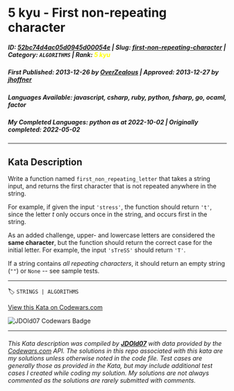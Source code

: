 # 5 kyu - First non-repeating character

##### **ID**: [52bc74d4ac05d0945d00054e](https://www.codewars.com/kata/52bc74d4ac05d0945d00054e) | **Slug**: [first-non-repeating-character](https://www.codewars.com/kata/52bc74d4ac05d0945d00054e) | **Category**: `ALGORITHMS` | **Rank**: <span style="color:yellow">5 kyu</span>

##### **First Published**: 2013-12-26 ***by*** [OverZealous](https://www.codewars.com/users/OverZealous) | **Approved**: 2013-12-27 ***by*** [jhoffner](https://www.codewars.com/users/jhoffner)

##### **Languages Available**: javascript, csharp, ruby, python, fsharp, go, ocaml, factor

##### **My Completed Languages**: python ***as at*** 2022-10-02 | **Originally completed**: 2022-05-02

---

## Kata Description


Write a function named `first_non_repeating_letter` that takes a string input, and returns the first character that is not repeated anywhere in the string.



For example, if given the input `'stress'`, the function should return `'t'`, since the letter *t* only occurs once in the string, and occurs first in the string.



As an added challenge, upper- and lowercase letters are considered the **same character**, but the function should return the correct case for the initial letter.  For example, the input `'sTreSS'` should return `'T'`.



If a string contains *all repeating characters*, it should return an empty string (`""`) or `None` -- see sample tests.

---


🏷 `STRINGS | ALGORITHMS`


[View this Kata on Codewars.com](https://www.codewars.com/kata/52bc74d4ac05d0945d00054e)

![](https://www.codewars.com/users/jdold07/badges/large "JDOld07 Codewars Badge")

---

###### *This Kata description was compiled by [**JDOld07**](https://tpstech.dev) with data provided by the [Codewars.com](https://www.codewars.com) API.  The solutions in this repo associated with this kata are my solutions unless otherwise noted in the code file.  Test cases are generally those as provided in the Kata, but may include additional test cases I created while coding my solution.  My solutions are not always commented as the solutions are rarely submitted with comments.*
